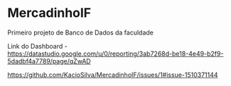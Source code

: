 # MercadinhoIF
Primeiro projeto de Banco de Dados da faculdade

Link do Dashboard - https://datastudio.google.com/u/0/reporting/3ab7268d-be18-4e49-b2f9-5dadbf4a7789/page/qZwAD

https://github.com/KacioSilva/MercadinhoIF/issues/1#issue-1510371144
